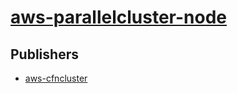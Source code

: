 # [aws-parallelcluster-node](https://pypi.org/project/aws-parallelcluster-node)



## Publishers
- [aws-cfncluster](https://pypi.org/user/aws-cfncluster)

